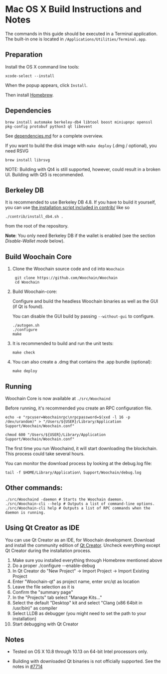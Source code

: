 Mac OS X Build Instructions and Notes
====================================
The commands in this guide should be executed in a Terminal application.
The built-in one is located in `/Applications/Utilities/Terminal.app`.

Preparation
-----------
Install the OS X command line tools:

`xcode-select --install`

When the popup appears, click `Install`.

Then install [Homebrew](https://brew.sh).

Dependencies
----------------------

    brew install automake berkeley-db4 libtool boost miniupnpc openssl pkg-config protobuf python3 qt libevent

See [dependencies.md](dependencies.md) for a complete overview.

If you want to build the disk image with `make deploy` (.dmg / optional), you need RSVG

    brew install librsvg

NOTE: Building with Qt4 is still supported, however, could result in a broken UI. Building with Qt5 is recommended.

Berkeley DB
-----------
It is recommended to use Berkeley DB 4.8. If you have to build it yourself,
you can use [the installation script included in contrib/](/contrib/install_db4.sh)
like so

```shell
./contrib/install_db4.sh .
```

from the root of the repository.

**Note**: You only need Berkeley DB if the wallet is enabled (see the section *Disable-Wallet mode* below).

Build Woochain Core
------------------------

1. Clone the Woochain source code and cd into `Woochain`

        git clone https://github.com/Woochain/Woochain
        cd Woochain

2.  Build Woochain-core:

    Configure and build the headless Woochain binaries as well as the GUI (if Qt is found).

    You can disable the GUI build by passing `--without-gui` to configure.

        ./autogen.sh
        ./configure
        make

3.  It is recommended to build and run the unit tests:

        make check

4.  You can also create a .dmg that contains the .app bundle (optional):

        make deploy

Running
-------

Woochain Core is now available at `./src/Woochaind`

Before running, it's recommended you create an RPC configuration file.

    echo -e "rpcuser=Woochainrpc\nrpcpassword=$(xxd -l 16 -p /dev/urandom)" > "/Users/${USER}/Library/Application Support/Woochain/Woochain.conf"

    chmod 600 "/Users/${USER}/Library/Application Support/Woochain/Woochain.conf"

The first time you run Woochaind, it will start downloading the blockchain. This process could take several hours.

You can monitor the download process by looking at the debug.log file:

    tail -f $HOME/Library/Application\ Support/Woochain/debug.log

Other commands:
-------

    ./src/Woochaind -daemon # Starts the Woochain daemon.
    ./src/Woochain-cli --help # Outputs a list of command-line options.
    ./src/Woochain-cli help # Outputs a list of RPC commands when the daemon is running.

Using Qt Creator as IDE
------------------------
You can use Qt Creator as an IDE, for Woochain development.
Download and install the community edition of [Qt Creator](https://www.qt.io/download/).
Uncheck everything except Qt Creator during the installation process.

1. Make sure you installed everything through Homebrew mentioned above
2. Do a proper ./configure --enable-debug
3. In Qt Creator do "New Project" -> Import Project -> Import Existing Project
4. Enter "Woochain-qt" as project name, enter src/qt as location
5. Leave the file selection as it is
6. Confirm the "summary page"
7. In the "Projects" tab select "Manage Kits..."
8. Select the default "Desktop" kit and select "Clang (x86 64bit in /usr/bin)" as compiler
9. Select LLDB as debugger (you might need to set the path to your installation)
10. Start debugging with Qt Creator

Notes
-----

* Tested on OS X 10.8 through 10.13 on 64-bit Intel processors only.

* Building with downloaded Qt binaries is not officially supported. See the notes in [#7714](https://github.com/Woochain/Woochain/issues/7714)
